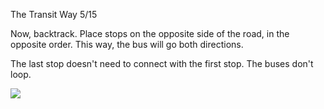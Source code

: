 The Transit Way 5/15

Now, backtrack. Place stops on the opposite side of the road, in the opposite order. This way, the bus will go both directions.

The last stop doesn't need to connect with the first stop. The buses don't loop.

![](docs/images/tutorial/transit/transit-4-[4].png)

